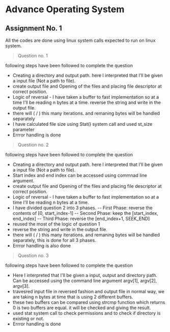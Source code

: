 # Advance Operating System
## Assignment No. 1

All the codes are done using linux system calls expected to run on linux system.
> Question no. 1

following steps have been followed to complete the question
- Creating a directory and output path. here I interpreted that I'll be given a input file (Not a path to file).
- create output file and Opening of the files and placing file descriptor at correct position. 
- Logic of reversal - I have taken a buffer to fast implementation so at a time I'll be reading n bytes at a time. reverse the string and write in the output file.
- there will  (<file size> / <buffer size>) this many iterations. and remaning bytes will be handled separately
- I have calculated file size using Stat() system call and used st_size parameter
- Errror handling is done
 
 > Question no. 2

following steps have been followed to complete the question
- Creating a directory and output path. here I interpreted that I'll be given a input file (Not a path to file).
- Start index and end index can be accessed using commnad line argument.
- create output file and Opening of the files and placing file descriptor at correct position. 
- Logic of reversal - I have taken a buffer to fast implementation so at a time I'll be reading n bytes at a time.
- I have divided question 2 into 3 phases.
-- First Phase: reverse the contents of [0, start_index-1]
-- Second Phase: keep the [start_index, end_index] 
-- Third Phase: reverse the [end_index+1, SEEK_END] 
- reused the most of the logic of question 1
- reverse the string and write in the output file.
- there will  (<phase input size> / <buffer size>) this many iterations. and remaning bytes will be handled separately, this is done for all 3 phases. 
- Errror handling is also done
  
> Question no. 3

following steps have been followed to complete the question
- Here I interpreted that I'll be given a input, output and directory path. Can be accessed using the command line argument argv[1], argv[2], argv[3].
- travesred input file in reversed fashion and output file in normal way, we are taking n bytes at time that is using 2 different buffers. 
- these two buffers can be compared using strcmp function which returns 0 is two buffers are equal. it will be checked and giving the result.
- used stat system call to check permissions and to check if directory is existing or not.
- Errror handling is done
 

